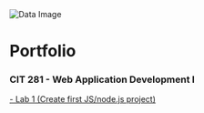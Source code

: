 <img src="background-image.jpg" alt="Data Image">


<h1> Portfolio</h1>
<h3>CIT 281 - Web Application Development I</h3>
<a href="https://github.com/garnold-uo/cit281-lab1">    -   Lab 1 (Create first JS/node.js project)</a>
